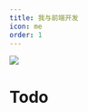 ```yaml
---
title: 我与前端开发
icon: me
order: 1
---
```


![](https://files.sunguoqi.com/brain-images/202307271702331.jpg)

# Todo
